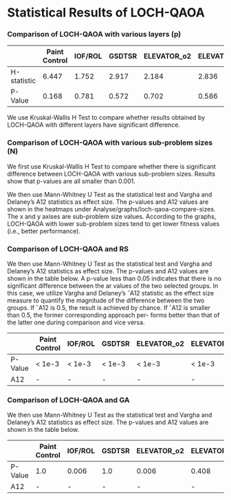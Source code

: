 # Statistical Results of LOCH-QAOA
### Comparison of LOCH-QAOA with various layers (p)

|             | Paint Control | IOF/ROL | GSDTSR | ELEVATOR_o2 | ELEVATOR_o3 |
|-------------|---------------|---------|--------|-------------|-------------|
| H-statistic | 6.447         | 1.752   | 2.917  | 2.184       | 2.836       |
| P-Value     | 0.168         | 0.781   | 0.572  | 0.702       | 0.586       |
We use Kruskal-Wallis H Test to compare whether results obtained by LOCH-QAOA with different layers have significant difference.

### Comparison of LOCH-QAOA with various sub-problem sizes (N)
We first use Kruskal-Wallis H Test to compare whether there is significant difference between LOCH-QAOA with various sub-problem sizes. Results show that p-values are all smaller than 0.001.

We then use Mann-Whitney U Test as the statistical test and Vargha and Delaney’s A12 statistics as effect size. The p-values and A12 values are shown in the heatmaps under Analyse/graphs/loch-qaoa-compare-sizes. The x and y axises are sub-problem size values.
According to the graphs, LOCH-QAOA with lower sub-problem sizes tend to get lower fitness values (i.e., better performance).

### Comparison of LOCH-QAOA and RS
We then use Mann-Whitney U Test as the statistical test and Vargha and Delaney’s A12 statistics as effect size. The p-values and A12 values are shown in the table below. A p-value less than 0.05 indicates
that there is no significant difference between the ar values
of the two selected groups. In this case, we utilize Vargha
and Delaney’s ˆA12 statistic as the effect size measure to
quantify the magnitude of the difference between the two
groups. If ˆA12 is 0.5, the result is achieved by chance. If ˆA12
is smaller than 0.5, the former corresponding approach per-
forms better than that of the latter one during comparison
and vice versa.

|         | Paint Control | IOF/ROL | GSDTSR | ELEVATOR_o2 | ELEVATOR_o3 |
|---------|---------------|---------|--------|-------------|-------------|
| P-Value | < 1e-3        | < 1e-3   | < 1e-3    | < 1e-3       | < 1e-3       |
| A12     | -             | -       | -      | -           | -           |

### Comparison of LOCH-QAOA and GA
We then use Mann-Whitney U Test as the statistical test and Vargha and Delaney’s A12 statistics as effect size. The p-values and A12 values are shown in the table below.

|         | Paint Control | IOF/ROL | GSDTSR | ELEVATOR_o2 | ELEVATOR_o3 |
|---------|---------------|---------|--------|-------------|-------------|
| P-Value | 1.0           | 0.006   | 1.0    | 0.006       | 0.408       |
| A12     | -             | -       | -      | -           | -           |
